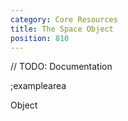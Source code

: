 ```yaml
---
category: Core Resources
title: The Space Object
position: 810
---
```


// TODO: Documentation

;examplearea

Object